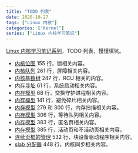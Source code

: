 ```yaml
---
title: "TODO 列表"
date: 2020-10-27
tags: ["Linux 内核"]
categories: ["Kernel"]
series: ["Linux 内核学习笔记"]
---
```


[Linux 内核学习笔记系列](/posts/kernel/kernel)，TODO 列表，慢慢填坑。

<!--more-->

- [内核位图](/posts/kernel/data-structure/bitmap) 155 行，锁相关内容。
- [内核队列](/posts/kernel/data-structure/kfifo) 261 行，屏障相关内容。
- [内核基数树](/posts/kernel/data-structure/radix-tree) 247 行，RCU 相关的内容。
- [内存寻址](/posts/kernel/memory/address) 61 行，系统启动相关内容。
- [内存模型](/posts/kernel/memory/model) 68 行，交换守护进程相关内容。
- [内存模型](/posts/kernel/memory/model) 141 行，避免碎片相关内容。
- [内存模型](/posts/kernel/memory/model) 279 和 300 行，内存扫描相关内容。
- [内存模型](/posts/kernel/memory/model) 306 行，等待队列相关内容。
- [内存模型](/posts/kernel/memory/model) 383 行，匿名页相关内容。
- [内存模型](/posts/kernel/memory/model) 385 行，活动页和不活动页相关内容。
- [连续页框的管理](/posts/kernel/memory/continuous) 532 行，块设备驱动程序相关内容。
- [slab 分配器](/posts/kernel/memory/slab) 448 行，内核同步相关内容。
